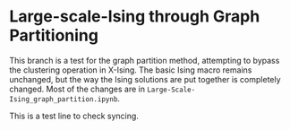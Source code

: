 # Large-scale-Ising through Graph Partitioning
This branch is a test for the graph partition method, attempting to bypass the clustering operation in X-Ising. The basic Ising macro remains unchanged, but the way the Ising solutions are put together is completely changed. Most of the changes are in `Large-Scale-Ising_graph_partition.ipynb`.

This is a test line to check syncing.
